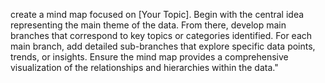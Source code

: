 create a mind map focused on [Your Topic]. Begin with the central idea representing the main theme of the data. From there, develop main branches that correspond to key topics or categories identified. For each main branch, add detailed sub-branches that explore specific data points, trends, or insights. Ensure the mind map provides a comprehensive visualization of the relationships and hierarchies within the data."
